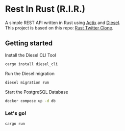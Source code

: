 # Rest In Rust (R.I.R.)
A simple REST API written in Rust using [Actix](https://actix.rs/) and [Diesel](https://diesel.rs).  
This project is based on this repo: [Rust Twitter Clone](https://github.com/evoxmusic/twitter-clone-rust).

## Getting started
Install the Diesel CLI Tool

```sh
cargo install diesel_cli
```

Run the Diesel migration

```sh
diesel migration run
```
Start the PostgreSQL Database

```sh
docker compose up -d db
```

### Let's go!

```sh
cargo run
```
